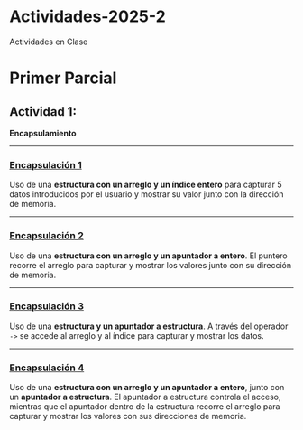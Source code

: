 # Actividades-2025-2
Actividades en Clase

# Primer Parcial

## Actividad 1:  
**Encapsulamiento**  

---

### [Encapsulación 1](Encapsulacion1.c)
Uso de una **estructura con un arreglo y un índice entero** para capturar 5 datos introducidos por el usuario y mostrar su valor junto con la dirección de memoria.  

---

### [Encapsulación 2](Encapsulacion2.c)
Uso de una **estructura con un arreglo y un apuntador a entero**. El puntero recorre el arreglo para capturar y mostrar los valores junto con su dirección de memoria.  

---

### [Encapsulación 3](Encapsulacion3.c) 
Uso de una **estructura y un apuntador a estructura**. A través del operador `->` se accede al arreglo y al índice para capturar y mostrar los datos.  

---

### [Encapsulación 4](Encapsulacion4.c)
Uso de una **estructura con un arreglo y un apuntador a entero**, junto con un **apuntador a estructura**. El apuntador a estructura controla el acceso, mientras que el apuntador dentro de la estructura recorre el arreglo para capturar y mostrar los valores con sus direcciones de memoria.  



